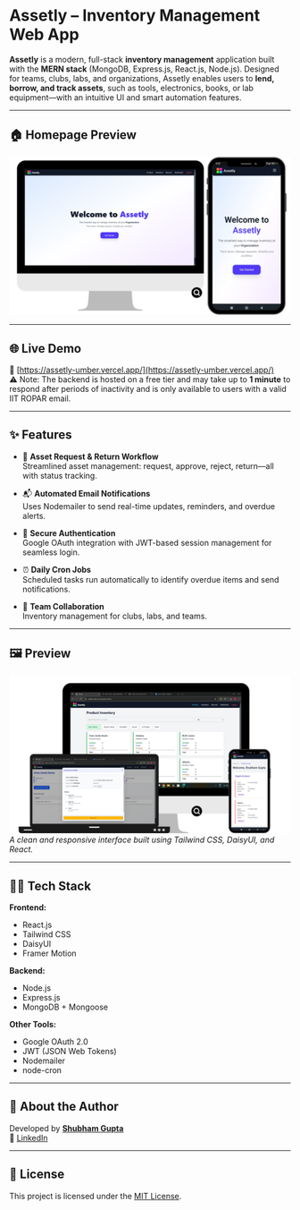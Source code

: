 # Assetly – Inventory Management Web App

**Assetly** is a modern, full-stack **inventory management** application built with the **MERN stack** (MongoDB, Express.js, React.js, Node.js). Designed for teams, clubs, labs, and organizations, Assetly enables users to **lend, borrow, and track assets**, such as tools, electronics, books, or lab equipment—with an intuitive UI and smart automation features.

---

## 🏠 Homepage Preview

![Homepage Screenshot](assets/HomePage.png)

---

## 🌐 Live Demo

🔗 [https://assetly-umber.vercel.app/](https://assetly-umber.vercel.app/)  
⚠️ Note: The backend is hosted on a free tier and may take up to **1 minute** to respond after periods of inactivity and is only available to users with a valid IIT ROPAR email.

---

## ✨ Features

- 🔁 **Asset Request & Return Workflow**  
  Streamlined asset management: request, approve, reject, return—all with status tracking.

- 📬 **Automated Email Notifications**  
  Uses Nodemailer to send real-time updates, reminders, and overdue alerts.

- 🔐 **Secure Authentication**  
  Google OAuth integration with JWT-based session management for seamless login.

- ⏰ **Daily Cron Jobs**  
  Scheduled tasks run automatically to identify overdue items and send notifications.

- 👥 **Team Collaboration**  
  Inventory management for clubs, labs, and teams.

---

## 🖼️ Preview

![Website Screenshot](assets/Preview.png)  
_A clean and responsive interface built using Tailwind CSS, DaisyUI, and React._

---

## 🧑‍💻 Tech Stack

**Frontend:**
- React.js  
- Tailwind CSS  
- DaisyUI  
- Framer Motion

**Backend:**
- Node.js  
- Express.js  
- MongoDB + Mongoose

**Other Tools:**
- Google OAuth 2.0  
- JWT (JSON Web Tokens)  
- Nodemailer  
- node-cron

---

## 👤 About the Author

Developed by [**Shubham Gupta**](https://github.com/shubhamgupta1017)  
🔗 [LinkedIn](https://www.linkedin.com/in/shubham259gupta/)

---

## 📜 License

This project is licensed under the [MIT License](https://chatgpt.com/c/LICENSE).
